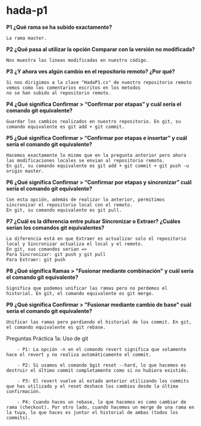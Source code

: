 # hada-p1

**P1 ¿Qué rama se ha subido exactamente?**

    La rama master.
    
**P2 ¿Qué pasa al utilizar la opción Comparar con la versión no modificada?**

    Nos muestra las lineas modificadas en nuestro código.
    
 **P3 ¿Y ahora ves algún cambio en el repositorio remoto? ¿Por qué?**
 
    Si nos dirigimos a la clase "HadaP1.cs" de nuestro repositorio remoto vemos como los comentarios escritos en los metodos 
    no se han subido al repositorio remoto.
    
 **P4 ¿Qué significa Confirmar > “Confirmar por etapas” y cuál sería el comando git equivalente?**
 
    Guardar los cambios realizados en nuestro repositorio. En git, su comando equivalente es git add + git commit.
  
 **P5 ¿Qué significa Confirmar > “Confirmar por etapas e insertar” y cuál sería el comando git equivalente?**
 
    Hacemos exactamente lo mismo que en la pregunta anterior pero ahora las modificaciones locales se envian al repositorio remoto.
    En git, su comando equivalente es git add + git commit + git push -u origin master.
 
 **P6 ¿Qué significa Confirmar > “Confirmar por etapas y sincronizar” cuál sería el comando git equivalente?** 
    
    Con esta opción, además de realizar lo anterior, permitimos sincronizar el repositorio local con el remoto.
    En git, su comando equivalente es git pull.

**P7 ¿Cuál es la diferencia entre pulsar Sincronizar o Extraer? ¿Cuáles serían los comandos git equivalentes?**

    La diferencia está en que Extraer es actualizar solo el repositorio local y Sincronizar actualiza el local y el remoto.
    En git, sus comandos serian =>
    Para Sincronizar: git push y git pull
    Para Extraer: git push

**P8 ¿Qué significa Ramas > "Fusionar mediante combinación" y cuál sería el comando git equivalente?**

    Significa que podemos unificar las ramas pero no perdemos el historial. En git, el comando equivalente es git merge. 

**P9 ¿Qué significa Confirmar > "Fusionar mediante cambio de base" cuál sería el comando git equivalente?**

    Unificar las ramas pero perdiendo el historial de los commit. En git, el comando equivalente es git rebase.



Preguntas Práctica 1a: Uso de git

```
    - P1: La opción -n en el comando revert significa que solamente hace el revert y no realiza automáticamente el commit.

    - P2: Si usamos el comando $git reset --hard, lo que hacemos es destruir el último commit completamente como si no hubiera existido.

    - P3: El revert vuelve al estado anterior utilizando los commits que has utilizado y el reset deshace los cambios desde la última confirmación.

    - P4: Cuando haces un rebase, lo que hacemos es como cambiar de rama (checkout). Por otro lado, cuando hacemos un merge de una rama en la tuya, lo que haces es juntar el historial de ambas (todos los commits).
```    
